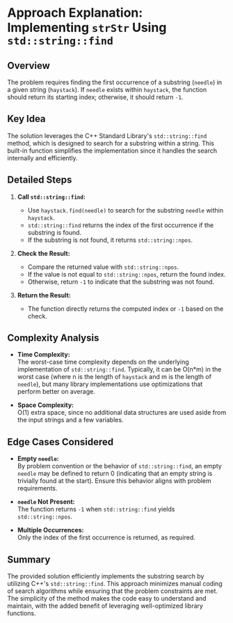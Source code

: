 # Approach Explanation: Implementing `strStr` Using `std::string::find`

## Overview

The problem requires finding the first occurrence of a substring (`needle`) in a given string (`haystack`). If `needle` exists within `haystack`, the function should return its starting index; otherwise, it should return `-1`.

## Key Idea

The solution leverages the C++ Standard Library's `std::string::find` method, which is designed to search for a substring within a string. This built-in function simplifies the implementation since it handles the search internally and efficiently.

## Detailed Steps

1. **Call `std::string::find`:**

   - Use `haystack.find(needle)` to search for the substring `needle` within `haystack`.
   - `std::string::find` returns the index of the first occurrence if the substring is found.
   - If the substring is not found, it returns `std::string::npos`.

2. **Check the Result:**

   - Compare the returned value with `std::string::npos`.
   - If the value is not equal to `std::string::npos`, return the found index.
   - Otherwise, return `-1` to indicate that the substring was not found.

3. **Return the Result:**
   - The function directly returns the computed index or `-1` based on the check.

## Complexity Analysis

- **Time Complexity:**  
  The worst-case time complexity depends on the underlying implementation of `std::string::find`. Typically, it can be O(n\*m) in the worst case (where n is the length of `haystack` and m is the length of `needle`), but many library implementations use optimizations that perform better on average.

- **Space Complexity:**  
  O(1) extra space, since no additional data structures are used aside from the input strings and a few variables.

## Edge Cases Considered

- **Empty `needle`:**  
  By problem convention or the behavior of `std::string::find`, an empty `needle` may be defined to return 0 (indicating that an empty string is trivially found at the start). Ensure this behavior aligns with problem requirements.

- **`needle` Not Present:**  
  The function returns `-1` when `std::string::find` yields `std::string::npos`.

- **Multiple Occurrences:**  
  Only the index of the first occurrence is returned, as required.

## Summary

The provided solution efficiently implements the substring search by utilizing C++'s `std::string::find`. This approach minimizes manual coding of search algorithms while ensuring that the problem constraints are met. The simplicity of the method makes the code easy to understand and maintain, with the added benefit of leveraging well-optimized library functions.
